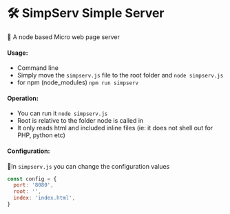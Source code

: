 # 🛠 SimpServ Simple Server

💼 A node based Micro web page server

#### Usage:

- Command line
- Simply move the `simpserv.js` file to the root folder and `node simpserv.js`
- for npm (node_modules) `npm run simpserv`

#### Operation:
- You can run it `node simpserv.js`
- Root is relative to the folder node is called in
- It only reads html and included inline files (ie: it does not shell out for PHP, python etc)

#### Configuration:
🔖In `simpserv.js` you can change the configuration values
```javascript
const config = {
  port: '8080',
  root: '',
  index: 'index.html',
}
```
